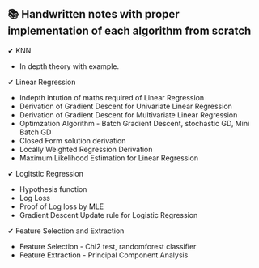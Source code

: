 ##  📚 Handwritten notes with proper implementation of each algorithm from scratch 
 ✔ KNN 
 - In depth theory with example.
 
 ✔ Linear Regression
-  Indepth intution of maths required of Linear Regression
-  Derivation of Gradient Descent for Univariate Linear Regression
-  Derivation of Gradient Descent for Multivariate Linear Regression
-  Optimzation Algorithm - Batch Gradient Descent, stochastic GD, Mini Batch GD
-  Closed Form solution derivation 
-  Locally Weighted Regression Derivation 
-  Maximum Likelihood Estimation for Linear Regression

✔ Logitstic Regression 
- Hypothesis function
-  Log Loss
-  Proof of Log loss by MLE
-  Gradient Descent Update rule for Logistic Regression

✔ Feature Selection and Extraction
- Feature Selection - Chi2 test, randomforest classifier
- Feature Extraction - Principal Component Analysis 
